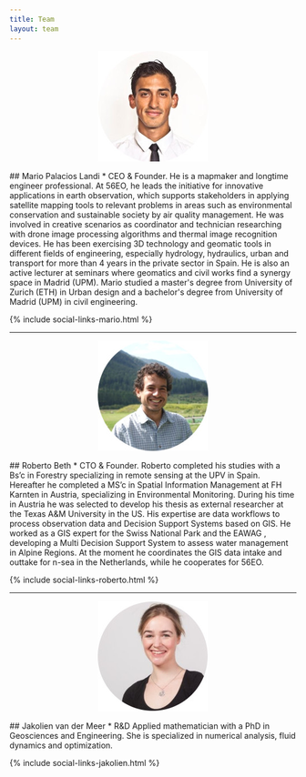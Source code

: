 ```yaml
---
title: Team
layout: team
---
```

<p align="center">
  <img src="/assets/images/MarioPalacios_Small.jpeg">
</p>
## Mario Palacios Landi
* CEO & Founder. He is a mapmaker  and longtime engineer professional. At 56EO, he leads the initiative for innovative applications in earth observation, which supports stakeholders in applying satellite mapping tools to relevant problems in areas such as environmental conservation and sustainable society by air quality management. He was involved in creative scenarios as coordinator and technician researching with drone image processing algorithms and thermal image recognition devices. He has been exercising  3D technology and geomatic tools in different fields of engineering, especially hydrology, hydraulics, urban and transport for more than 4 years in the private sector in Spain. He is also an active lecturer at seminars where geomatics and civil works find a synergy space in Madrid (UPM). Mario studied a master's degree from University of Zurich (ETH) in Urban design and a bachelor's degree from University of Madrid (UPM) in civil engineering.

{% include social-links-mario.html %}

---
<p align="center">
  <img src="/assets/images/RobertoBeth_Small.jpeg">
</p>
## Roberto Beth
* CTO & Founder. Roberto completed his studies with a Bs’c in Forestry specializing in remote sensing at the UPV in Spain. Hereafter he completed a MS’c in Spatial Information Management at FH Karnten in Austria, specializing in Environmental Monitoring. During his time in Austria he was selected to develop his thesis as external researcher at the Texas A&M University in the US. His expertise are data workflows to process observation data and Decision Support Systems based on GIS. He worked as a GIS expert for the Swiss National Park and the EAWAG , developing a Multi Decision Support System to assess water management in Alpine Regions. At the moment he coordinates the GIS data intake and outtake for n-sea in the Netherlands, while he cooperates for 56EO.

{% include social-links-roberto.html %}

---
<p align="center">
  <img src="/assets/images/JakolienMeer_Small.jpeg">
</p>
## Jakolien van der Meer
* R&D
Applied mathematician with a PhD in Geosciences and Engineering. She is specialized in numerical analysis, fluid dynamics and optimization.

{% include social-links-jakolien.html %}
